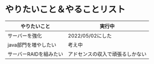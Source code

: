 # やりたいこと＆やることリスト

| やりたいこと | 実行中 |
| -------- | -------- |
| サーバーを強化 | 2022/05/02にした |
| java部門を増やしたい | 考え中 |
| サーバーRAIDを組みたい | アドセンスの収入で頑張るしかない |

